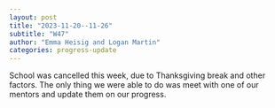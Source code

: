 ```yaml
---
layout: post
title: "2023-11-20--11-26"
subtitle: "W47"
author: "Emma Heisig and Logan Martin"
categories: progress-update
---
```


School was cancelled this week, due to Thanksgiving break and other factors. The only thing we were able to do was meet with one of our mentors and update them on our progress.
